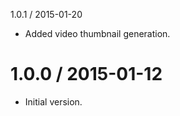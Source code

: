 1.0.1 / 2015-01-20

  * Added video thumbnail generation.

1.0.0 / 2015-01-12
==================

  * Initial version.
